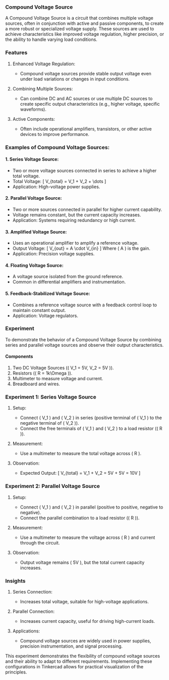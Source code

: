 ### Compound Voltage Source

A Compound Voltage Source is a circuit that combines multiple voltage sources, often in conjunction with active and passive components, to create a more robust or specialized voltage supply. These sources are used to achieve characteristics like improved voltage regulation, higher precision, or the ability to handle varying load conditions.

### Features

1. Enhanced Voltage Regulation:
   - Compound voltage sources provide stable output voltage even under load variations or changes in input conditions.

2. Combining Multiple Sources:
   - Can combine DC and AC sources or use multiple DC sources to create specific output characteristics (e.g., higher voltage, specific waveforms).

3. Active Components:
   - Often include operational amplifiers, transistors, or other active devices to improve performance.

### Examples of Compound Voltage Sources:

#### 1. Series Voltage Source:

   - Two or more voltage sources connected in series to achieve a higher total voltage.
   - Total Voltage:
     \[
     V_{total} = V_1 + V_2 + \dots
     \]
   - Application: High-voltage power supplies.

#### 2. Parallel Voltage Source:

   - Two or more sources connected in parallel for higher current capability.
   - Voltage remains constant, but the current capacity increases.
   - Application: Systems requiring redundancy or high current.

#### 3. Amplified Voltage Source:

   - Uses an operational amplifier to amplify a reference voltage.
   - Output Voltage:
     \[
     V_{out} = A \cdot V_{in}
     \]
     Where \( A \) is the gain.
   - Application: Precision voltage supplies.

#### 4. Floating Voltage Source:

   - A voltage source isolated from the ground reference.
   - Common in differential amplifiers and instrumentation.

#### 5. Feedback-Stabilized Voltage Source:

   - Combines a reference voltage source with a feedback control loop to maintain constant output.
   - Application: Voltage regulators.

### Experiment

To demonstrate the behavior of a Compound Voltage Source by combining series and parallel voltage sources and observe their output characteristics.

#### Components

1. Two DC Voltage Sources (\( V_1 = 5V, V_2 = 5V \)).
2. Resistors (\( R = 1k\Omega \)).
3. Multimeter to measure voltage and current.
4. Breadboard and wires.

### Experiment 1: Series Voltage Source

1. Setup:
   - Connect \( V_1 \) and \( V_2 \) in series (positive terminal of \( V_1 \) to the negative terminal of \( V_2 \)).
   - Connect the free terminals of \( V_1 \) and \( V_2 \) to a load resistor (\( R \)).

2. Measurement:
   - Use a multimeter to measure the total voltage across \( R \).

3. Observation:
   - Expected Output:
     \[
     V_{total} = V_1 + V_2 = 5V + 5V = 10V
     \]

### Experiment 2: Parallel Voltage Source

1. Setup:
   - Connect \( V_1 \) and \( V_2 \) in parallel (positive to positive, negative to negative).
   - Connect the parallel combination to a load resistor (\( R \)).

2. Measurement:
   - Use a multimeter to measure the voltage across \( R \) and current through the circuit.

3. Observation:
   - Output voltage remains \( 5V \), but the total current capacity increases.

### Insights

1. Series Connection:
   - Increases total voltage, suitable for high-voltage applications.

2. Parallel Connection:
   - Increases current capacity, useful for driving high-current loads.

3. Applications:
   - Compound voltage sources are widely used in power supplies, precision instrumentation, and signal processing.

This experiment demonstrates the flexibility of compound voltage sources and their ability to adapt to different requirements. Implementing these configurations in Tinkercad allows for practical visualization of the principles.
